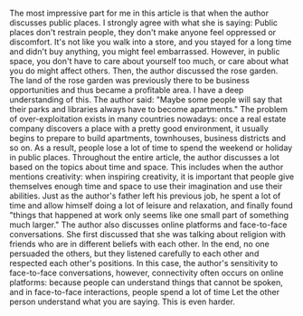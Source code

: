 <p>The most impressive part for me in this article is that when the author discusses public places. I strongly agree with what she is saying: Public places don't restrain people, they don't make anyone feel oppressed or discomfort. It's not like you walk into a store, and you stayed for a long time and didn't buy anything, you might feel embarrassed. However, in public space, you don't have to care about yourself too much, or care about what you do might affect others. Then, the author discussed the rose garden. The land of the rose garden was previously there to be business opportunities and thus became a profitable area. I have a deep understanding of this. The author said: "Maybe some people will say that their parks and libraries always have to become apartments." The problem of over-exploitation exists in many countries nowadays: once a real estate company discovers a place with a pretty good environment, it usually begins to prepare to build apartments, townhouses, business districts and so on. As a result, people lose a lot of time to spend the weekend or holiday in public places.
Throughout the entire article, the author discusses a lot based on the topics about time and space. This includes when the author mentions creativity: when inspiring creativity, it is important that people give themselves enough time and space to use their imagination and use their abilities. Just as the author's father left his previous job, he spent a lot of time and allow himself doing a lot of leisure and relaxation, and finally found "things that happened at work only seems like one small part of something much larger."
The author also discusses online platforms and face-to-face conversations. She first discussed that she was talking about religion with friends who are in different beliefs with each other. In the end, no one persuaded the others, but they listened carefully to each other and respected each other's positions. In this case, the author's sensitivity to face-to-face conversations, however, connectivity often occurs on online platforms: because people can understand things that cannot be spoken, and in face-to-face interactions, people spend a lot of time Let the other person understand what you are saying. This is even harder.
</p>
